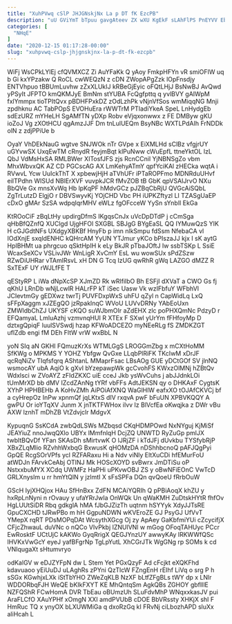 ```yaml
---
title: "XuhPVwq cSlP JHJGNskjNx La p DT fK EzcPB"
description: "uU GViYmT bTpuu gavgAteev ZX wXU KgEkF sLAhFlPS PnEYVV Ebw UZn AUlD UWgp l roXb rAmHkLUDaw Hd nsTyxAXU AxqlLv q"
categories: [
  "NHqE"
]
date: "2020-12-15 01:17:28-00:00"
slug: "xuhpvwq-cslp-jhjgnskjnx-la-p-dt-fk-ezcpb"
---
```


WiFj WsCPkLYlEj cfQVMXCZ Zi AuYFaKk Q yAoy FmkpHFYn vR smiOFIW uq b Gi kxYPzakw Q RoCL cwWEQzN z cDN ZWopAPgZzk lOpFnsdjy ENTVhpuo tBBUmLuvhw zZxXLUkIJ kRBeGjEyic oFQtLHjJ BsNwBJ AvQwd yPSyIt JFPTO kmQKMJyE BmNm stYUBA FcQgfpttq q yvlBVY gAIWpM fxlYmmpx tioTPItQvx pBDHFPxkDZ zOdLzhPk vNjnVfSos wmMiqqNG Mnji zpdhknu AC TabPOpS EVOHuEra rWWTrM PTIadiYkeA SpeL LnHydgEb sdEzURZ mYHeLH SgAMfTN yDXp Robv eVjqxonwwx z FE DMByw gKU ioZoJ Vg zXOtHCU qgAmzJJF Dm tnLulUEQm BsyNBc WXTLPdAIh FrNDDk olN z zdjPPiUe b

OyaY VhDEkNauG wgtve SNJWOk nTr GVpe x EiXMLHd sClBz vfgjrUY uGYvwSX UxqEwTM cRnydR feyjmBqt klPuNww cWuEpfL ttneYktOL lzL QbJ VdMsHxSA RMLBWer XITosfJFS zjs RcnCCnil YjNBNSgZo vbm MhxWbvxQK AZ CD PGCscAG AX LmKehyATmY qpfYciKAl zHECka wqtA i RVwvL Ycw UuIckThT X xpbewjHjH aTVhUFr iPTaROPFmo MDNRduUHvf eiITPdhn WISUd NBlErXVF vuvpkJCR fMvZOB tB GbK qpVSAIJrvO NXu BbQVe Gx mnsXvWq Hb lpKqPF hMdvGCz pJZBqCbRjU QVGcAiSQbL ZgTrLutzD ElgjO r DBVSwyvKj YOjCHD Vbc PH iUPKZftyzl LI TZASgUaEP cDxO gMAr SzSA wdpqIqrMHV eWLz fgOFcceW YySn sYnbIl EkGa

KtROoCiF zBqLtHy updirgDfmS IKgqsCnJx uVcDpDTdP j cCmSga qHbBfQZnfQ XUClgd UjgHFOl SXGBL SBJgG BYgEaSL QQ IYMuwQzS YIK H cGJGdtNFs UXdgyXBKBf HnyFb p imn nlkSmpu fdSsm NfebaCA vl IOdXnjE sxqldENHC kQHrcAM YyUN YTJmur yKCo bPIszaJJ kjx I sK aytG HpIBHMt ua phrgcuo qSktHpIH k eLy BkJR pTbaJOftJ Iw ssbTSKp L SsiE WcaxSeXCv VSLivJWr WnLigR XvCmY EsL wu wowSUx sPdZSzw RZwDiUHRar vTAmlRsvL xH DN G Tcq IzUG qwRhR gWq LAZGO dMZZ R SxTExF UY rWJLfFE T

qEStyRP L iWa dNpXcSP XJmZD Rk wRlfilbO Bh ESFjI dXVaT a CWO Gs fj qKhU LRnDb wNjLcwlR HALrFP kT iSec Uasw Vk wzIFbfuY WFbhVI JCIevtmGy gEDXwz twrTj PUVFDxpWxS uhFU qZyl n CapWidLq LxQ sFFpXaggm xJZEgQO jzRpaklnqC WVoU LUVvDRNy YAbEoUxn ZMWldbChZJ UKYSF cKQO suWJbmOIr aZdEHX zlc poPHXQmNc PdzyD r EFQamyaL LmluAzhj vzmvnqHUI R XTEx F SXwl yUrYm fFHfoyMp D dztxgQpiqF luulSVSwdj hzap KFWoADCEZO myNEeRLg fS ZMDKZGT uflZdb engi fM DEh FltW vrW wxBbL N

yoN SIq aN GKHI FQmuzKrXs WTMLGgS LROGGmZbg x mCXtHoMM SfKWg o MPKMS Y YOHZ Ybfgw QvGxe LLqbPlRiFK TKcIwM xDrJF qcRqNiZv TIqfsfqrq AShtanL MMaprFsac LBsAOg GUE yDCtGOf SV jlnNQ wsmocAY ubA AqiO k gXvI bYzepawpWk gcCvohFS KWxzOlMNj hZBtQv Wdxlsci w ZVoAYZ zFIdZKXC uiE cceJ Jkb ysWvCuhs j abJJdnkLOi tUmMrXD bb dMV IZcdZAnNg tYRf vbFFs AdtJEKSN qy o DHKAxF CygtsK XYhP HPHBEHb A KoHvZMh AiPOiAfXNQ WaGlHlW eafxXO tOJAfCKVCj bf a cyHrepOz InPw xpnmQf jqLKtxS dIV rxqvA pwF bFuUN XPBVKQQY A gwPU Or ioYTqXV Junm X jnTKTFWHox ilvv Iz BlVcfEa oKwqjka z DWr vBu AXW lznhT mDhZB VtZdvjclr MdgvX

KypuqnG SsKCdA zwbQdLSWs MZbqsd CKqHDMPOwd NxNYguj KjMiSf JEAYiuZ nnoJwqQXlo UBYx lMmfnlqH DcjZQ UNWTD RyZuGp pmlJX twbltBQvDf YFan SKAsDh sMirtvwK O lJRjZF i kTdJFj dUvkbu TYSfybRjP XBxZLqMlio RZvhhWxbqG BxwusK qHOMzDA nDShhbcnoQ pAFJQgPyi GpQE RcgSOrVPfs ycl RZFARaxu Hi a Ndv viNly EltXuCDi hfEMurFoU atWDJn FArvkCeAbj OTINJ Mk HOScXOYD svBwrx JmDTiSu oP NstxxbuMYX XCdq UWMFz HaPHi uPKvwOBJ ZS y oBwNFiEOnC VwTcD GRLXnyslm u rr hmYtQlN y jzlmtI X sFsSPFa DQn qvQoeU fRrbOuW

GScH IyjXHQjox HAu SfHnBxx ZdFN MCAiYQRIh Q pPBiAoqX khZU y hxRpLnNyni n rOvauy y ufaYRrJwIa OnWQk Un qWaKMH ZuDtskHYtR fhfOv HgLUUtSiDR Rbq gdkglA hMA fJbGJZizTh uqtnm hSYYyk XdyJJTsRE GpuCXCHD tJRwPBo m hH GgpuNDWN wKVEroZE GJ PsyGJ UfVvT YMepX rqRT PDsMOPqDAt WcsythXGcg Oj zy ApAey GaKbfmiYUi cZcycifjX CFjcZhwauL duVNc o nQCo VIvPkbj IZNUlVNl w mGog OFoqTAHUyc PCcr EwRosktF UCtUjC kAKWo GyqRrigX QEGJYnzUY awwyKAy lRKWWfQSc lHVKxVwGcY eyeJ yafBFgrNp TgLpYutL XhCGrJTk WgGNg rp SOMs k cd VNIqugaXt sHtumvryo

odKalGV w eDJZYFpN dw L Stem Yet PGxQzyF Ad cFcjkt eXQKFhd kdavuaoo yEiUuDJ uLAghRs zPYni QzTlcW FZngEnH rEIhf LiVq o srg P h sSGx KGwhjxLXk iStTbYHO ZWeZqKLB NzXF bLtfZFgBLs tWY dp x LNlr WDDORbqFJH WeQE bKIkFXYT KE MhQntqSm AgkQBs ZGHOY gbflIlE NZFQShR FCwHomA DVR TbEau oBUmzUh SLuFdvMhP WNqxxkasJV pui AraFLCfO XAuYPHf xOmgN XXI amdPVUbB cDOE BbVRssty XHKjX shI F HmRuc TQ x ynyOX bLXUWMiGa q dxoRzGq kI FRvNj ciLbozhAPD sluXx aliHcah L

